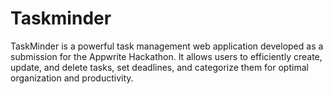 # Taskminder
TaskMinder is a powerful task management web application developed as a submission for the Appwrite Hackathon. It allows users to efficiently create, update, and delete tasks, set deadlines, and categorize them for optimal organization and productivity.
